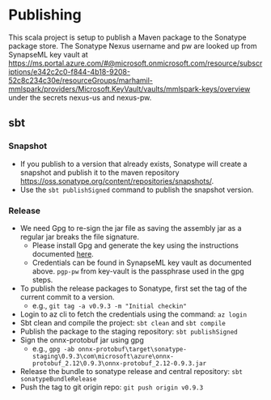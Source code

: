# Publishing

This scala project is setup to publish a Maven package to the Sonatype package store. The Sonatype Nexus username and pw are
looked up from SynapseML key vault at https://ms.portal.azure.com/#@microsoft.onmicrosoft.com/resource/subscriptions/e342c2c0-f844-4b18-9208-52c8c234c30e/resourceGroups/marhamil-mmlspark/providers/Microsoft.KeyVault/vaults/mmlspark-keys/overview
under the secrets nexus-us and nexus-pw.

## sbt
### Snapshot
- If you publish to a version that already exists, Sonatype will create a snapshot and publish it to the maven
repository https://oss.sonatype.org/content/repositories/snapshots/.
- Use the `sbt publishSigned` command to publish the snapshot version.

### Release
- We need Gpg to re-sign the jar file as saving the assembly jar as a regular jar breaks the file signature.
  - Please install Gpg and generate the key using the instructions documented [here](https://central.sonatype.org/publish/requirements/gpg/#installing-gnupg).
  - Credentials can be found in SynapseML key vault as documented above. `pgp-pw` from key-vault is the passphrase used in the gpg steps.
- To publish the release packages to Sonatype, first set the tag of the current commit to a version.
  - e.g., `git tag -a v0.9.3 -m "Initial checkin"`
- Login to az cli to fetch the credentials using the command: `az login`
- Sbt clean and compile the project: `sbt clean` and `sbt compile`
- Publish the package to the staging repository: `sbt publishSigned`
- Sign the onnx-protobuf jar using gpg
  - e.g., `gpg -ab onnx-protobuf\target\sonatype-staging\0.9.3\com\microsoft\azure\onnx-protobuf_2.12\0.9.3\onnx-protobuf_2.12-0.9.3.jar`
- Release the bundle to sonatype release and central repository: `sbt sonatypeBundleRelease` 
- Push the tag to git origin repo: `git push origin v0.9.3`
